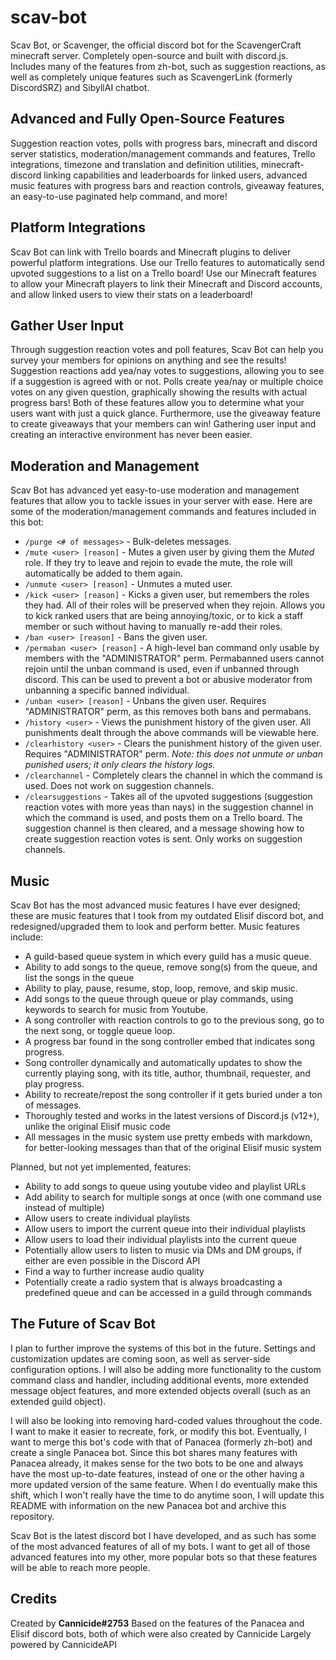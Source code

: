 # scav-bot
Scav Bot, or Scavenger, the official discord bot for the ScavengerCraft minecraft server. Completely open-source and built with discord.js. Includes many of the features from zh-bot, such as suggestion reactions, as well as completely unique features such as ScavengerLink (formerly DiscordSRZ) and SibyllAI chatbot.

## Advanced and Fully Open-Source Features
Suggestion reaction votes, polls with progress bars, minecraft and discord server statistics, moderation/management commands and features, Trello integrations, timezone and translation and definition utilities, minecraft-discord linking capabilities and leaderboards for linked users, advanced music features with progress bars and reaction controls, giveaway features, an easy-to-use paginated help command, and more!

## Platform Integrations
Scav Bot can link with Trello boards and Minecraft plugins to deliver powerful platform integrations. Use our Trello features to automatically send upvoted suggestions to a list on a Trello board! Use our Minecraft features to allow your Minecraft players to link their Minecraft and Discord accounts, and allow linked users to view their stats on a leaderboard!

## Gather User Input
Through suggestion reaction votes and poll features, Scav Bot can help you survey your members for opinions on anything and see the results! Suggestion reactions add yea/nay votes to suggestions, allowing you to see if a suggestion is agreed with or not. Polls create yea/nay or multiple choice votes on any given question, graphically showing the results with actual progress bars! Both of these features allow you to determine what your users want with just a quick glance. Furthermore, use the giveaway feature to create giveaways that your members can win! Gathering user input and creating an interactive environment has never been easier.

## Moderation and Management
Scav Bot has advanced yet easy-to-use moderation and management features that allow you to tackle issues in your server with ease. Here are some of the moderation/management commands and features included in this bot:

- `/purge <# of messages>` - Bulk-deletes messages.
- `/mute <user> [reason]` - Mutes a given user by giving them the *Muted* role. If they try to leave and rejoin to evade the mute, the role will automatically be added to them again.
- `/unmute <user> [reason]` - Unmutes a muted user.
- `/kick <user> [reason]` - Kicks a given user, but remembers the roles they had. All of their roles will be preserved when they rejoin. Allows you to kick ranked users that are being annoying/toxic, or to kick a staff member or such without having to manually re-add their roles.
- `/ban <user> [reason]` - Bans the given user.
- `/permaban <user> [reason]` - A high-level ban command only usable by members with the "ADMINISTRATOR" perm. Permabanned users cannot rejoin until the unban command is used, even if unbanned through discord. This can be used to prevent a bot or abusive moderator from unbanning a specific banned individual. 
- `/unban <user> [reason]` - Unbans the given user. Requires "ADMINISTRATOR" perm, as this removes both bans and permabans.
- `/history <user>` - Views the punishment history of the given user. All punishments dealt through the above commands will be viewable here.
- `/clearhistory <user>` - Clears the punishment history of the given user. Requires "ADMINISTRATOR" perm. *Note: this does not unmute or unban punished users; it only clears the history logs.*
- `/clearchannel` - Completely clears the channel in which the command is used. Does not work on suggestion channels.
- `/clearsuggestions` - Takes all of the upvoted suggestions (suggestion reaction votes with more yeas than nays) in the suggestion channel in which the command is used, and posts them on a Trello board. The suggestion channel is then cleared, and a message showing how to create suggestion reaction votes is sent. Only works on suggestion channels.

## Music
Scav Bot has the most advanced music features I have ever designed; these are music features that I took from my outdated Elisif discord bot, and redesigned/upgraded them to look and perform better. Music features include:

- A guild-based queue system in which every guild has a music queue.
- Ability to add songs to the queue, remove song(s) from the queue, and list the songs in the queue
- Ability to play, pause, resume, stop, loop, remove, and skip music.
- Add songs to the queue through queue or play commands, using keywords to search for music from Youtube.
- A song controller with reaction controls to go to the previous song, go to the next song, or toggle queue loop.
- A progress bar found in the song controller embed that indicates song progress.
- Song controller dynamically and automatically updates to show the currently playing song, with its title, author, thumbnail, requester, and play progress.
- Ability to recreate/repost the song controller if it gets buried under a ton of messages.
- Thoroughly tested and works in the latest versions of Discord.js (v12+), unlike the original Elisif music code
- All messages in the music system use pretty embeds with markdown, for better-looking messages than that of the original Elisif music system

Planned, but not yet implemented, features:

- Ability to add songs to queue using youtube video and playlist URLs
- Add ability to search for multiple songs at once (with one command use instead of multiple)
- Allow users to create individual playlists
- Allow users to import the current queue into their individual playlists
- Allow users to load their individual playlists into the current queue
- Potentially allow users to listen to music via DMs and DM groups, if either are even possible in the Discord API
- Find a way to further increase audio quality
- Potentially create a radio system that is always broadcasting a predefined queue and can be accessed in a guild through commands

## The Future of Scav Bot
I plan to further improve the systems of this bot in the future. Settings and customization updates are coming soon, as well as server-side configuration options. I will also be adding more functionality to the custom command class and handler, including additional events, more extended message object features, and more extended objects overall (such as an extended guild object).

I will also be looking into removing hard-coded values throughout the code. I want to make it easier to recreate, fork, or modify this bot. Eventually, I want to merge this bot's code with that of Panacea (formerly zh-bot) and create a single Panacea bot. Since this bot shares many features with Panacea already, it makes sense for the two bots to be one and always have the most up-to-date features, instead of one or the other having a more updated version of the same feature. When I do eventually make this shift, which I won't really have the time to do anytime soon, I will update this README with information on the new Panacea bot and archive this repository.

Scav Bot is the latest discord bot I have developed, and as such has some of the most advanced features of all of my bots. I want to get all of those advanced features into my other, more popular bots so that these features will be able to reach more people.

## Credits
Created by **Cannicide#2753**
Based on the features of the Panacea and Elisif discord bots, both of which were also created by Cannicide
Largely powered by CannicideAPI